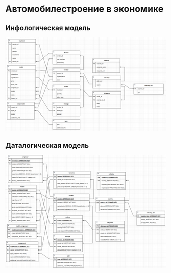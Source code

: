 # Автомобилестроение в экономике

## Инфологическая модель

![img.png](doc/er.png)

## Даталогическая модель 

![img.png](doc/dr.png)